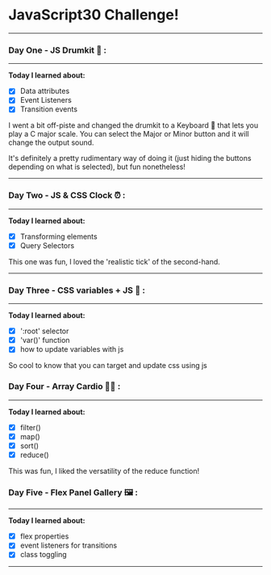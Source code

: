 # JavaScript30 Challenge!
---
### Day One - JS Drumkit 🥁 :
---
**Today I learned about:**
- [x] Data attributes
- [x] Event Listeners
- [x] Transition events

I went a bit off-piste and changed the drumkit to a Keyboard 🎹 that lets you play a C major scale.
You can select the Major or Minor button and it will change the output sound. 

It's definitely a pretty rudimentary way of doing it (just hiding the buttons depending on what is selected), but fun nonetheless!

---

### Day Two - JS & CSS Clock ⏰ :
---
**Today I learned about:**
- [x] Transforming elements
- [x] Query Selectors

This one was fun, I loved the 'realistic tick' of the second-hand.

---

### Day Three - CSS variables + JS 🎨 :
---
**Today I learned about:**
- [x] ':root' selector
- [x] 'var()' function
- [x] how to update variables with js

So cool to know that you can target and update css using js

### Day Four - Array Cardio 🏋️‍♀️ :
---
**Today I learned about:**
- [x] filter()
- [x] map()
- [x] sort()
- [x] reduce() 

This was fun, I liked the versatility of the reduce function!

### Day Five - Flex Panel Gallery 🖼 :
---
**Today I learned about:**
- [x] flex properties
- [x] event listeners for transitions
- [x] class toggling

---
